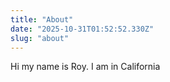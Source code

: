 ```yaml
---
title: "About"
date: "2025-10-31T01:52:52.330Z"
slug: "about"
---
```



Hi my name is Roy. I am in California

